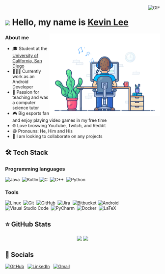 <!-- Inspiration: https://github.com/abhisheknaiidu/awesome-github-profile-readme -->

<img align="right" alt="GIF" src="https://visitor-badge.glitch.me/badge?page_id=kevinlee-2000.visitor-badge "/>

# <img src="https://github.com/TheDudeThatCode/TheDudeThatCode/blob/master/Assets/Hi.gif" width="29px"> Hello, my name is [Kevin Lee](https://www.linkedin.com/in/kevinlee-2000/)
<img align="right" src="https://github.com/kevinlee-2000/kevinlee-2000/blob/main/assets/coding.gif?raw=tru" width="360" />

### About me
- 🎓 Student at the <a href="https://www.ucsd.edu">University of California, San Diego</a>
- 👨🏻‍💻 Currently work as an Android Developer
- 🏫 Passion for teaching and was a computer science tutor
- 🎮 Big esports fan and enjoy playing video games in my free time
- 🌐 Love broswing YouTube, Twitch, and Reddit
- 😄 Pronouns: He, Him and His
- 🤝 I am looking to collaborate on any projects

<!-- Use this to find badges https://github.com/Ileriayo/markdown-badges -->
<!-- Format: ![<Text>](https://img.shields.io/badge-<text>-<color>?style=flat&logo=<text>&logoColor=<value>)%nbsp; -->
## 🛠 Tech Stack

### Programming languages
![Java](https://img.shields.io/badge/-Java-black?style=flat&logo=Java&logoColor=FFA518)&nbsp;
![Kotlin](https://img.shields.io/badge/kotlin-black?style=flat&logo=kotlin&logoColor=766DB2)
![C](https://img.shields.io/badge/-C-black?style=flat&logo=C&logoColor=A8B9CC)&nbsp;
![C++](https://img.shields.io/badge/-C++-black?style=flat&logo=C%2B%2B&logoColor=00599C)&nbsp;
![Python](https://img.shields.io/badge/-Python-black?style=flat&logo=python)&nbsp;

### Tools
![Linux](https://img.shields.io/badge/Linux-black?style=flate&logo=linux&logoColor=FCC624)&nbsp;
![Git](https://img.shields.io/badge/-Git-black?style=flat&logo=git)&nbsp;
![GitHub](https://img.shields.io/badge/-GitHub-black?style=flat&logo=github)&nbsp;
![Jira](https://img.shields.io/badge/jira-black.svg?style=flat&logo=jira&logoColor=1372E6)&nbsp;
![Bitbucket](https://img.shields.io/badge/bitbucket-black.svg?style=flat&logo=bitbucket&logoColor=2684FF)
![Android](https://img.shields.io/badge/Android-black?logo=android&logoColor=3DDC84)&nbsp;
![Visual Studio Code](https://img.shields.io/badge/-Visual%20Studio%20Code-black?style=flat&logo=visual-studio-code&logoColor=007ACC)&nbsp;
![PyCharm](https://img.shields.io/badge/pycharm-143?style=flat&logo=pycharm&logoColor=green&color=black)&nbsp;
![Docker](https://img.shields.io/badge/docker-black.svg?style=flat&logo=docker&logoColor=-%230DB7ED)&nbsp;
![LaTeX](https://img.shields.io/badge/latex-black.svg?style=flat&logo=latex&logoColor=008080)&nbsp;

## ⭐ GitHub Stats

<p align="center">
  <img width="49%" src="https://github-readme-stats.vercel.app/api?username=kevinlee-2000&show_icons=true&theme=tokyonight" />
  <img width="49%" src="https://github-readme-streak-stats.herokuapp.com/?user=kevinlee-2000&theme=tokyonight" />
</p>

## 💬 Socials
<a href="https://github.com/kevinlee-2000/"><img alt="GitHub" src="https://img.shields.io/badge/github-%23121011.svg?style=flate&logo=github&logoColor=white"/></a> &nbsp;
<a href="https://www.linkedin.com/in/kevinlee-2000/"><img alt="LinkedIn" src="https://img.shields.io/badge/linkedin%20-%230077B5.svg?&style=flat&logo=linkedin&logoColor=white"/></a> &nbsp;
<a href="mailto:kelee@ucsd.edu"><img alt="Gmail" src="https://img.shields.io/badge/Gmail-D14836?style=flat&logo=gmail&logoColor=white" /></a> &nbsp;
